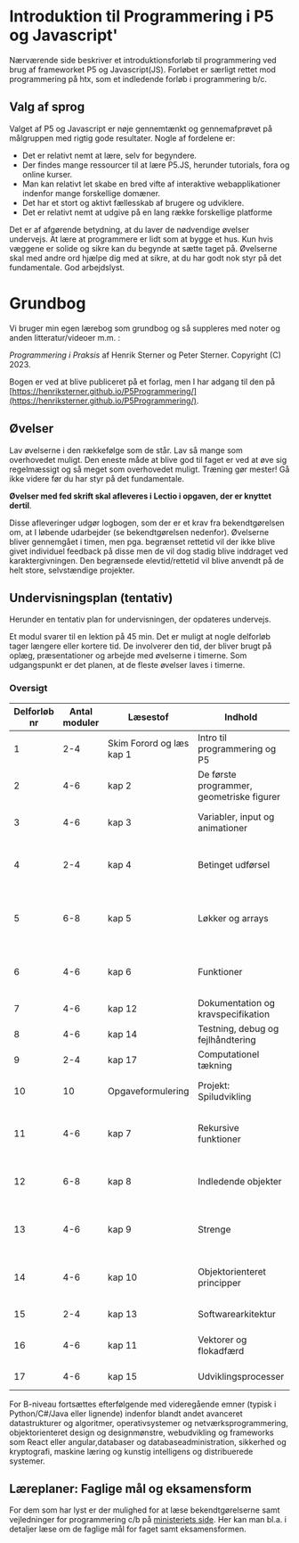 # Introduktion til Programmering i P5 og Javascript'
Nærværende side beskriver et introduktionsforløb til programmering ved brug af frameworket P5 og Javascript(JS). Forløbet er særligt rettet mod programmering på htx, som et indledende forløb i programmering b/c. 


## Valg af sprog 
Valget af P5 og Javascript er nøje gennemtænkt og gennemafprøvet på målgruppen med rigtig gode resultater. 
Nogle af fordelene er:  
- Det er relativt nemt at lære, selv for begyndere. 
- Der findes mange ressourcer til at lære P5.JS, herunder tutorials, fora og online kurser.
- Man kan relativt let skabe en bred vifte af interaktive webapplikationer indenfor mange forskellige domæner.
- Det har et stort og aktivt fællesskab af brugere og udviklere.
- Det er relativt nemt at udgive på en lang række forskellige platforme 

Det er af afgørende betydning, at du laver de nødvendige øvelser undervejs. At lære at programmere er lidt som at bygge et hus. Kun hvis væggene er solide og sikre kan du begynde at sætte taget på. Øvelserne skal med andre ord hjælpe dig med at sikre, at du har godt nok styr på det fundamentale. 
God arbejdslyst.

# Grundbog
Vi bruger min egen lærebog som grundbog og så suppleres med noter og anden litteratur/videoer m.m. : 

_Programmering i Praksis_ af Henrik Sterner og Peter Sterner. Copyright (C) 2023. 

Bogen er ved at blive publiceret på et forlag, men I har adgang til den på [https://henriksterner.github.io/P5Programmering/](https://henriksterner.github.io/P5Programmering/).

## Øvelser
Lav øvelserne i den rækkefølge som de står. Lav så mange som overhovedet muligt. Den eneste måde at blive god til faget er ved at øve sig regelmæssigt og så meget som overhovedet muligt. Træning gør mester! Gå ikke videre før du har styr på det fundamentale. 

**Øvelser med fed skrift skal afleveres i Lectio i opgaven, der er knyttet dertil**.

Disse afleveringer udgør logbogen, som der er et krav fra bekendtgørelsen om, at I løbende udarbejder (se bekendtgørelsen nedenfor). Øvelserne bliver gennemgået i timen, men pga. begrænset rettetid vil der ikke blive givet individuel feedback på disse men de vil dog stadig blive inddraget ved karaktergivningen. 
Den begrænsede elevtid/rettetid vil blive anvendt på de helt store, selvstændige projekter. 

## Undervisningsplan (tentativ)
Herunder en tentativ plan for undervisningen, der opdateres undervejs.  

Et modul svarer til en lektion på 45 min. Det er muligt at nogle delforløb tager længere eller kortere tid. De involverer den tid, der bliver brugt på oplæg, præsentationer og arbejde med øvelserne i timerne. Som udgangspunkt er det planen, at de fleste øvelser laves i timerne. 




### Oversigt
Delforløb nr       | Antal moduler | Læsestof     | Indhold                     | Øvelser     
----------- |----------- | ----------- | ----------------------------| ----------- 
1 |2-4 |  Skim Forord og læs kap 1       | Intro til programmering og P5 |   **1-7 i kap 1**         
2 |4-6 | kap 2 | De første programmer, geometriske figurer | **1-9 og Projekt i kap 2**.    
3 |4-6 | kap 3 | Variabler, input og animationer| **1-16 og Projekt i kap 3** 
4 |2-4| kap 4 | Betinget udførsel| **1-11 og selvvalgt projekt i kap 4** 
5 |6-8 |kap 5 | Løkker og arrays | **1-7,13-18 og selvvalgt projekt i kap 5** 
6 |4-6 |kap 6 | Funktioner | **1-10 og selvvalgt projekt i kap 6** 
7 |4-6 |kap 12 | Dokumentation og kravspecifikation | **1-11 i kap 12** 
8 |4-6 |kap 14 | Testning, debug og fejlhåndtering | **1-11 i kap 12** 
9 |2-4 |kap 17 | Computationel tækning | **1-3  i kap 16** 
10 |10 |Opgaveformulering | Projekt: Spiludvikling | **Projekt beskrivelse og rapport** 
11 |4-6 |kap 7 | Rekursive funktioner | **1-10 og selvvalgt projekt i kap 7** 
12 |6-8 |kap 8 | Indledende objekter | **1-7 og selvvalgt projekt i kap 8** 
13 |4-6 |kap 9 | Strenge | **1-10 og selvvalgt projekt i kap 9** 
14 |4-6 |kap 10 | Objektorienteret principper | **1-10 og selvvalgt projekt i kap 10** 
15 |2-4 |kap 13 | Softwarearkitektur | **1-7 i kap 13** 
16 |4-6 |kap 11 | Vektorer og flokadfærd | **A1-A10 og B1-B10 i kap 11** 
17 |4-6 |kap 15 | Udviklingsprocesser | **1-10  i kap 15** 


For B-niveau fortsættes efterfølgende med videregående emner (typisk i Python/C#/Java eller lignende) indenfor blandt andet avanceret datastrukturer og algoritmer, operativsystemer og netværksprogrammering, objektorienteret design og designmønstre, webudvikling og frameworks som React eller angular,databaser og databaseadministration, sikkerhed og kryptografi, maskine læring og kunstig intelligens og distribuerede systemer. 











## Læreplaner: Faglige mål og eksamensform
For dem som har lyst er der mulighed for at læse bekendtgørelserne samt vejledninger for programmering c/b 
på [ministeriets side](https://www.uvm.dk/gymnasiale-uddannelser/fag-og-laereplaner/laereplaner-2017/valgfag-laereplaner-2017).
Her kan man bl.a. i detaljer læse om de faglige mål for faget samt eksamensformen. 

 
